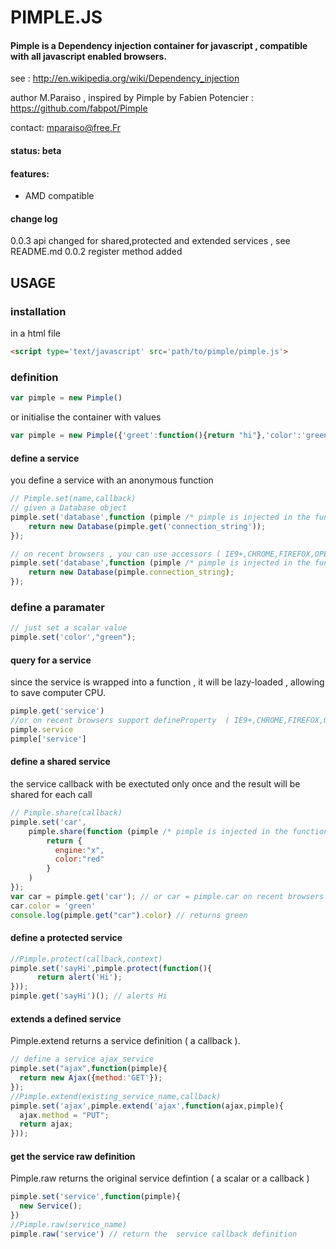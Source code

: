 PIMPLE.JS
=========

#### Pimple is a Dependency injection container for javascript , compatible with all javascript enabled browsers.
see : http://en.wikipedia.org/wiki/Dependency_injection

author M.Paraiso , inspired by Pimple by Fabien Potencier : https://github.com/fabpot/Pimple

contact: mparaiso@free.Fr

#### status: beta

#### features:
+ AMD compatible

#### change log
0.0.3 api changed for shared,protected and extended services , see README.md
0.0.2 register method added

## USAGE

### installation 

in a html file
```html
<script type='text/javascript' src='path/to/pimple/pimple.js'>
```

### definition

```javascript
var pimple = new Pimple()
```
or initialise the container with values

```javascript
var pimple = new Pimple({'greet':function(){return "hi"},'color':'green'})
```

#### define a service
you define a service with an anonymous function

```javascript
// Pimple.set(name,callback)
// given a Database object
pimple.set('database',function (pimple /* pimple is injected in the function */ ) {
    return new Database(pimple.get('connection_string'));
});

// on recent browsers , you can use accessors ( IE9+,CHROME,FIREFOX,OPERA,SAFARI )
pimple.set('database',function (pimple /* pimple is injected in the function */ ) {
    return new Database(pimple.connection_string);
});
```
### define a paramater
```javascript
// just set a scalar value
pimple.set('color',"green");
```

#### query for a service

since the service is wrapped into a function , it will be lazy-loaded , allowing to save computer CPU.

```javascript
pimple.get('service')
//or on recent browsers support defineProperty  ( IE9+,CHROME,FIREFOX,OPERA,SAFARI )
pimple.service
pimple['service']
```

#### define a shared service 

the service callback with be exectuted only once and the result will be shared for each call
```javascript
// Pimple.share(callback)
pimple.set('car',
    pimple.share(function (pimple /* pimple is injected in the function */ ) {
        return {
          engine:"x",
          color:"red"
        }
    )
});
var car = pimple.get('car'); // or car = pimple.car on recent browsers supporting accessors
car.color = 'green'
console.log(pimple.get("car").color) // returns green
```
#### define a protected service

```javascript
//Pimple.protect(callback,context)
pimple.set('sayHi',pimple.protect(function(){
      return alert('Hi');
}));
pimple.get('sayHi')(); // alerts Hi
```

#### extends a defined service

Pimple.extend returns a service definition ( a callback ).

```javascript
// define a service ajax_service
pimple.set("ajax",function(pimple){
  return new Ajax({method:'GET'});
});
//Pimple.extend(existing_service_name,callback)
pimple.set('ajax',pimple.extend('ajax',function(ajax,pimple){
  ajax.method = "PUT";
  return ajax;
}));
```

#### get the service raw definition

Pimple.raw returns the original service defintion ( a scalar or a callback )

```javascript
pimple.set('service',function(pimple){
  new Service();
})
//Pimple.raw(service_name)
pimple.raw('service') // return the  service callback definition
```


